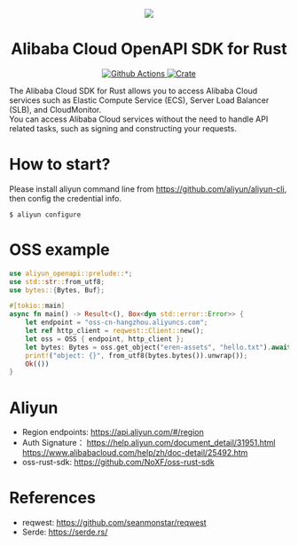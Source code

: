 <p align="center">
      <img src="https://docs.alibabagroup.com/assets2/images/en/news/library_logos_aliyun_large.png">
</p>

<h1 align="center">Alibaba Cloud OpenAPI SDK for Rust</h1>

<p align="center">
  <a href="https://github.com/linux-china/aliyun-openapi-rust-sdk/actions">
    <img alt="Github Actions" src="https://img.shields.io/github/workflow/status/linux-china/aliyun-openapi-rust-sdk/Rust">
  </a>
  <a href="https://crates.io/crates/aliyun-openapi">
    <img alt="Crate" src="https://img.shields.io/crates/v/aliyun-openapi">
  </a>

</p>

The Alibaba Cloud SDK for Rust allows you to access Alibaba Cloud services such as Elastic Compute Service (ECS), Server Load Balancer (SLB), and CloudMonitor.  
You can access Alibaba Cloud services without the need to handle API related tasks, such as signing and constructing your requests.

# How to start?
Please install aliyun command line from https://github.com/aliyun/aliyun-cli, then config the credential info.

```
$ aliyun configure
```

# OSS example

```rust
use aliyun_openapi::prelude::*;
use std::str::from_utf8;
use bytes::{Bytes, Buf};

#[tokio::main]
async fn main() -> Result<(), Box<dyn std::error::Error>> {
    let endpoint = "oss-cn-hangzhou.aliyuncs.com";
    let ref http_client = reqwest::Client::new();
    let oss = OSS { endpoint, http_client };
    let bytes: Bytes = oss.get_object("eren-assets", "hello.txt").await?;
    print!("object: {}", from_utf8(bytes.bytes()).unwrap());
    Ok(())
}
```

# Aliyun

* Region endpoints: https://api.aliyun.com/#/region
* Auth Signature：  https://help.aliyun.com/document_detail/31951.html  https://www.alibabacloud.com/help/zh/doc-detail/25492.htm
* oss-rust-sdk: https://github.com/NoXF/oss-rust-sdk

# References

* reqwest: https://github.com/seanmonstar/reqwest
* Serde: https://serde.rs/
